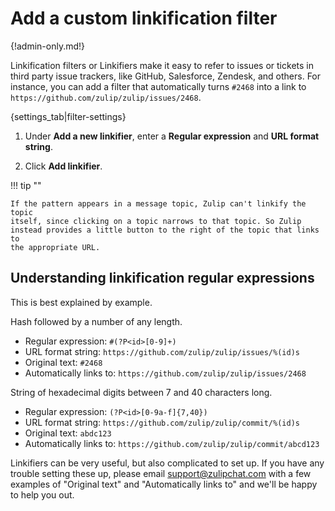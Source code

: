 # Add a custom linkification filter

{!admin-only.md!}

Linkification filters or Linkifiers make it easy to refer to issues or tickets in third
party issue trackers, like GitHub, Salesforce, Zendesk, and others.
For instance, you can add a filter that automatically turns `#2468`
into a link to `https://github.com/zulip/zulip/issues/2468`.

{settings_tab|filter-settings}

1. Under **Add a new linkifier**, enter a **Regular expression** and
**URL format string**.

1. Click **Add linkifier**.

!!! tip ""

    If the pattern appears in a message topic, Zulip can't linkify the topic
    itself, since clicking on a topic narrows to that topic. So Zulip
    instead provides a little button to the right of the topic that links to
    the appropriate URL.

## Understanding linkification regular expressions

This is best explained by example.

Hash followed by a number of any length.

* Regular expression: `#(?P<id>[0-9]+)`
* URL format string: `https://github.com/zulip/zulip/issues/%(id)s`
* Original text: `#2468`
* Automatically links to: `https://github.com/zulip/zulip/issues/2468`

String of hexadecimal digits between 7 and 40 characters long.

* Regular expression: `(?P<id>[0-9a-f]{7,40})`
* URL format string: `https://github.com/zulip/zulip/commit/%(id)s`
* Original text: `abdc123`
* Automatically links to: `https://github.com/zulip/zulip/commit/abcd123`

Linkifiers can be very useful, but also complicated to set up. If you have
any trouble setting these up, please email support@zulipchat.com with a few
examples of "Original text" and "Automatically links to" and we'll be happy
to help you out.
